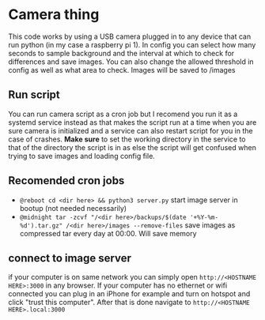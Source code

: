 # Camera thing
This code works by using a USB camera plugged in to any device that can run python (in my case a raspberry pi 1).
In config you can select how many seconds to sample background and the interval at which to check for differences and save images. 
You can also change the allowed threshold in config as well as what area to check.
Images will be saved to /images

## Run script
You can run camera script as a cron job but I recomend you run it as a systemd service instead as that makes the script run at a time when you are sure camera is initialized and a service can also restart script for you in the case of crashes. **Make sure** to set the working directory in the service to that of the directory the script is in as else the script will get confused when trying to save images and loading config file.

## Recomended cron jobs
* `@reboot cd <dir here> && python3 server.py` start image server in bootup (not needed necessarily)
* `@midnight tar -zcvf "/<dir here>/backups/$(date '+%Y-%m-%d').tar.gz" /<dir here>/images --remove-files` save images as compressed tar every day at 00:00. Will save memory

## connect to image server
if your computer is on same network you can simply open `http://<HOSTNAME HERE>:3000` in any browser. 
If your computer has no ethernet or wifi connected you can plug in an iPhone for example and turn on hotspot and click "trust this computer". After that is done navigate to `http://<HOSTNAME HERE>.local:3000`